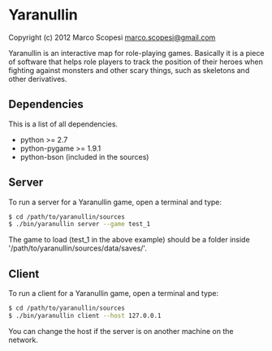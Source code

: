 # Yaranullin

Copyright (c) 2012 Marco Scopesi <marco.scopesi@gmail.com>

Yaranullin is an interactive map for role-playing games. Basically it is
a piece of software that helps role players to track the position of their
heroes when fighting against monsters and other scary things, such as
skeletons and other derivatives.

## Dependencies

This is a list of all dependencies.

* python >= 2.7
* python-pygame >= 1.9.1
* python-bson (included in the sources)

## Server

To run a server for a Yaranullin game, open a terminal and type:

```bash
$ cd /path/to/yaranullin/sources
$ ./bin/yaranullin server --game test_1
```

The game to load (test_1 in the above example) should be a folder inside '/path/to/yaranullin/sources/data/saves/'.

## Client

To run a client for a Yaranullin game, open a terminal and type:

```bash
$ cd /path/to/yaranullin/sources
$ ./bin/yaranullin client --host 127.0.0.1
```

You can change the host if the server is on another machine on the network.
